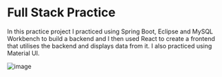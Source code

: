 # Full Stack Practice

In this practice project I practiced using Spring Boot, Eclipse and MySQL Workbench to build a backend and I then used React to create a frontend that utilises the backend and displays data from it. I also practiced using Material UI.

![image](https://user-images.githubusercontent.com/119549394/221348936-16135cf6-c552-40fc-9948-4a79cad2dd84.png)




